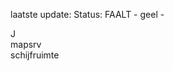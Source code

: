laatste update: 
Status: FAALT - geel - 
<div class="service Y">J</div><div class="service R">mapsrv</div><div class="service R">schijfruimte</div>